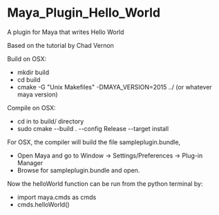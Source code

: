 # Maya_Plugin_Hello_World
A plugin for Maya that writes Hello World

Based on the tutorial by Chad Vernon

Build on OSX:
  * mkdir build
  * cd build
  * cmake -G "Unix Makefiles" -DMAYA_VERSION=2015 ../ (or whatever maya version)

Compile on OSX:
  * cd in to build/ directory
  * sudo cmake --build . --config Release --target install

For OSX, the compiler will build the file sampleplugin.bundle,
  * Open Maya and go to Window -> Settings/Preferences -> Plug-in Manager
  * Browse for sampleplugin.bundle and open.

Now the helloWorld function can be run from the python terminal by:
  * import maya.cmds as cmds
  * cmds.helloWorld()
